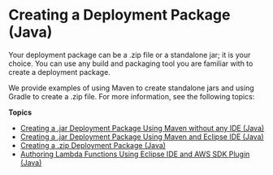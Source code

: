 # Creating a Deployment Package \(Java\)<a name="lambda-java-how-to-create-deployment-package"></a>

Your deployment package can be a \.zip file or a standalone jar; it is your choice\. You can use any build and packaging tool you are familiar with to create a deployment package\. 

We provide examples of using Maven to create standalone jars and using Gradle to create a \.zip file\. For more information, see the following topics:

**Topics**
+ [Creating a \.jar Deployment Package Using Maven without any IDE \(Java\)](java-create-jar-pkg-maven-no-ide.md)
+ [Creating a \.jar Deployment Package Using Maven and Eclipse IDE \(Java\)](java-create-jar-pkg-maven-and-eclipse.md)
+ [Creating a \.zip Deployment Package \(Java\)](create-deployment-pkg-zip-java.md)
+ [Authoring Lambda Functions Using Eclipse IDE and AWS SDK Plugin \(Java\)](java-author-using-eclipse-sdk-plugin.md)